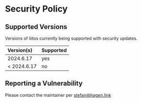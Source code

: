 # Security Policy

## Supported Versions

Versions of liitos currently being supported with security updates.

| Version(s)  | Supported |
|:------------|:----------|
| 2024.6.17   | yes       |
| < 2024.6.17 | no        |

## Reporting a Vulnerability

Please contact the maintainer per stefan@hagen.link
